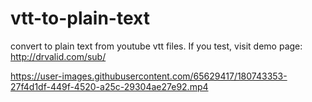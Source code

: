# vtt-to-plain-text
convert to plain text from youtube vtt files. If you test, visit demo page: http://drvalid.com/sub/


https://user-images.githubusercontent.com/65629417/180743353-27f4d1df-449f-4520-a25c-29304ae27e92.mp4

